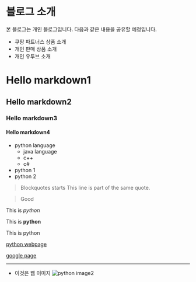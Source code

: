 # 블로그 소개

본 블로그는 개인 블로그입니다. 다음과 같은 내용을 공유할 예정입니다.

- 쿠팡 파트너스 상품 소개
- 개인 판매 상품 소개
- 개인 유투브 소개

# Hello markdown1
## Hello markdown2
### Hello markdown3
#### Hello markdown4

* python language
  * java language 
  * c++ 
  * c#
* python 1
* python 2

> Blockquotes starts
> This line is part of the same quote.

> Good



This is *python*

This is **python**

This is python

[python webpage](https://www.python.org)

[google page](https://google.com)


---
 * 이것은 웹 이미지
![python image2](https://www.raspberrypi.org/documentation/usage/python/images/python-logo.png)